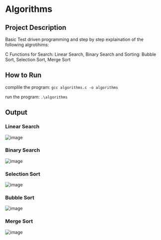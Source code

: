 # Algorithms

## Project Description

Basic Test driven programming and step by step explaination of the following algrotihims:

C Functions for Search: Linear Search, Binary Search and Sorting: Bubble Sort, Selection Sort, Merge Sort

## How to Run

complile the program: ```gcc algorithms.c -o algorithms```

run the program: ```.\algorithms```

## Output
### Linear Search
![image](https://github.com/sohankancherla/Algorithms/assets/30853467/0ab20388-ba3f-45db-a804-cb9c96bbb5cb)
### Binary Search
![image](https://github.com/sohankancherla/Algorithms/assets/30853467/514b49e5-95b9-447a-8e7e-3995298e32aa)
### Selection Sort
![image](https://github.com/sohankancherla/Algorithms/assets/30853467/93000ac3-c081-46ce-b9f7-e9d22edf8d38)
### Bubble Sort
![image](https://github.com/sohankancherla/Algorithms/assets/30853467/4e98f2e5-c221-453c-a543-6556ab3ea65e)
### Merge Sort
![image](https://github.com/sohankancherla/Algorithms/assets/30853467/68299adf-f5b2-47f9-8ec8-5985bcbebe74)






